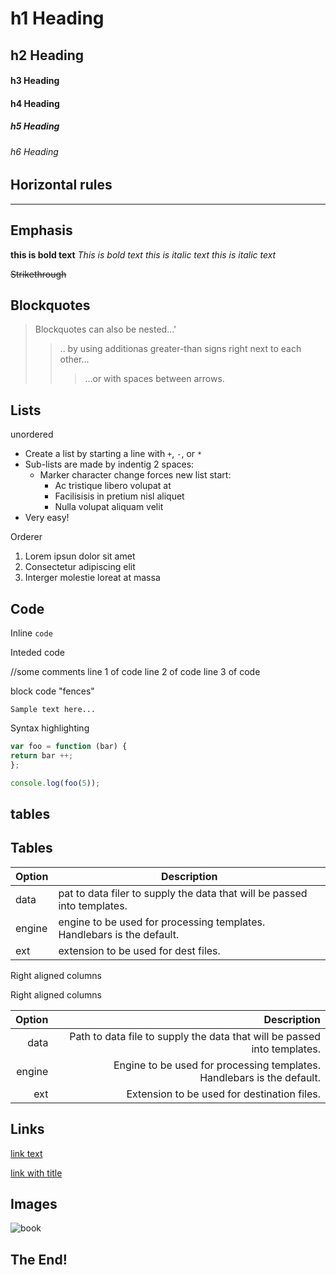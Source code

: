 # h1 Heading
## h2 Heading
#### h3 Heading
#### h4 Heading
##### h5 Heading
###### h6 Heading

## Horizontal rules 
___

## Emphasis

**this is bold text**
_This is bold text_
*this is italic text*
_this is italic text_

~~Strikethrough~~

## Blockquotes

> Blockquotes can also be nested...'
>>.. by using additionas greater-than signs right next to each other...
>>>...or with spaces between arrows.

## Lists

unordered

+ Create a list by starting a line with `+`, `-`, or `*`
+ Sub-lists are made by indentig 2 spaces:
  - Marker character change forces new list start:
      * Ac tristique libero volupat at
      + Facilisisis in pretium nisl aliquet
      + Nulla volupat aliquam velit
+ Very easy!

Orderer

1. Lorem ipsun dolor sit amet
2. Consectetur adipiscing elit
3.  Interger molestie loreat at massa

## Code

Inline `code`

Inteded code

//some comments
line 1 of code
line 2 of code
line 3 of code

block code "fences"

```
Sample text here...
```

Syntax highlighting
```js
var foo = function (bar) {
return bar ++;
};

console.log(foo(5));
```

## tables

## Tables

| Option | Description |
| -----  | ----------- |
| data   | pat to data filer to supply the data that will be passed into templates. |
| engine | engine to be used for processing templates. Handlebars is the default. |
| ext    | extension to be used for dest files. |

Right aligned columns

Right aligned columns

| Option  | Description |
| -------:| -----------:|
| data    | Path to data file to supply the data that will be passed into templates. |
| engine  | Engine to be used for processing templates. Handlebars is the default. |
| ext     | Extension to be used for destination files. |


## Links

[link text](http://fi.wikipedia.org)

[link with title](https://fi.wikipedia.org/wiki/Kirja "Kirja")

## Images

![book](https://upload.wikimedia.org/wikipedia/commons/thumb/2/20/Delphine%2C_Madame_de_Sta%C3%ABl%2C_Paris%2C_1803_04.jpg/800px-Delphine%2C_Madame_de_Sta%C3%ABl%2C_Paris%2C_1803_04.jpg)



## The End!



